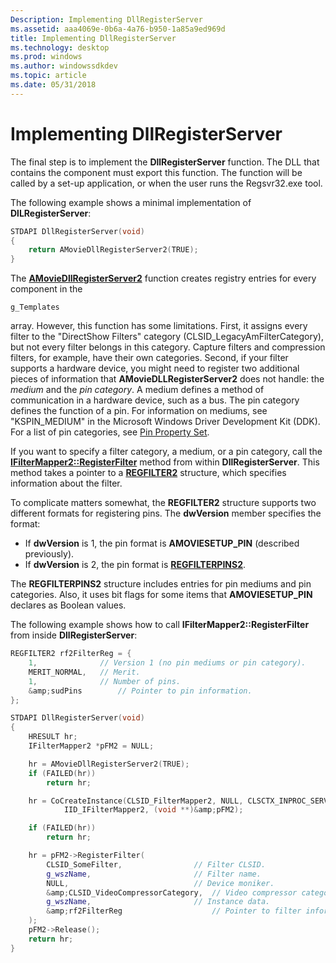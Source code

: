 ```yaml
---
Description: Implementing DllRegisterServer
ms.assetid: aaa4069e-0b6a-4a76-b950-1a85a9ed969d
title: Implementing DllRegisterServer
ms.technology: desktop
ms.prod: windows
ms.author: windowssdkdev
ms.topic: article
ms.date: 05/31/2018
---
```


# Implementing DllRegisterServer

The final step is to implement the **DllRegisterServer** function. The DLL that contains the component must export this function. The function will be called by a set-up application, or when the user runs the Regsvr32.exe tool.

The following example shows a minimal implementation of **DlLRegisterServer**:


```C++
STDAPI DllRegisterServer(void)
{
    return AMovieDllRegisterServer2(TRUE);
}
```



The [**AMovieDllRegisterServer2**](amoviedllregisterserver2.md) function creates registry entries for every component in the


```
g_Templates
```



array. However, this function has some limitations. First, it assigns every filter to the "DirectShow Filters" category (CLSID\_LegacyAmFilterCategory), but not every filter belongs in this category. Capture filters and compression filters, for example, have their own categories. Second, if your filter supports a hardware device, you might need to register two additional pieces of information that **AMovieDLLRegisterServer2** does not handle: the *medium* and the *pin category*. A medium defines a method of communication in a hardware device, such as a bus. The pin category defines the function of a pin. For information on mediums, see "KSPIN\_MEDIUM" in the Microsoft Windows Driver Development Kit (DDK). For a list of pin categories, see [Pin Property Set](pin-property-set.md).

If you want to specify a filter category, a medium, or a pin category, call the [**IFilterMapper2::RegisterFilter**](/windows/desktop/api/Strmif/nf-strmif-ifiltermapper2-registerfilter) method from within **DllRegisterServer**. This method takes a pointer to a [**REGFILTER2**](/windows/desktop/api/strmif/ns-strmif-regfilter2) structure, which specifies information about the filter.

To complicate matters somewhat, the **REGFILTER2** structure supports two different formats for registering pins. The **dwVersion** member specifies the format:

-   If **dwVersion** is 1, the pin format is **AMOVIESETUP\_PIN** (described previously).
-   If **dwVersion** is 2, the pin format is [**REGFILTERPINS2**](/windows/desktop/api/strmif/ns-strmif-regfilterpins2).

The **REGFILTERPINS2** structure includes entries for pin mediums and pin categories. Also, it uses bit flags for some items that **AMOVIESETUP\_PIN** declares as Boolean values.

The following example shows how to call **IFilterMapper2::RegisterFilter** from inside **DllRegisterServer**:


```C++
REGFILTER2 rf2FilterReg = {
    1,              // Version 1 (no pin mediums or pin category).
    MERIT_NORMAL,   // Merit.
    1,              // Number of pins.
    &amp;sudPins        // Pointer to pin information.
};

STDAPI DllRegisterServer(void)
{
    HRESULT hr;
    IFilterMapper2 *pFM2 = NULL;

    hr = AMovieDllRegisterServer2(TRUE);
    if (FAILED(hr))
        return hr;

    hr = CoCreateInstance(CLSID_FilterMapper2, NULL, CLSCTX_INPROC_SERVER,
            IID_IFilterMapper2, (void **)&amp;pFM2);

    if (FAILED(hr))
        return hr;

    hr = pFM2->RegisterFilter(
        CLSID_SomeFilter,                // Filter CLSID. 
        g_wszName,                       // Filter name.
        NULL,                            // Device moniker. 
        &amp;CLSID_VideoCompressorCategory,  // Video compressor category.
        g_wszName,                       // Instance data.
        &amp;rf2FilterReg                    // Pointer to filter information.
    );
    pFM2->Release();
    return hr;
}
```



 

 



